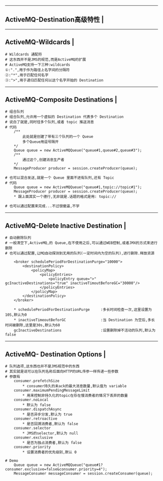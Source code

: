 -------------------------------------
ActiveMQ-Destination高级特性		 |
-------------------------------------


-------------------------------------
ActiveMQ-Wildcards					 |
-------------------------------------
	# Wildcards 通配符
	# 这东西并不是JMS的规范,而是ActiveMQ的扩展
	# ActiveMQ支持一下三种:wildcards
	①:".",用于作为路径上名字间的分隔符
	②:"*",用于匹配任何名字
	③:">",用于递归匹配任何以这个名字开始的 Destination


-------------------------------------
ActiveMQ-Composite Destinations		 |
-------------------------------------
	# 组合队列
	# 组合队列,允许用一个虚拟的 Destination 代表多个 Destination
	# 说白了就是,同时往多个队列,或者 topic 推送消息
	# 代码
		/**
			此处就是创建了带有三个队列的一个 Queue
			多个Queue用逗号隔开
		*/
		Queue queue = new ActiveMQQueue("queue#1,queue#2,queue#3");
		/**
			通过这个,创建消息生产者
		*/
		MessageProducer producer = session.createProducer(queue);
	
	# 也可以混合发送,就是一个 Queue 里面不进有队列,还有 Topic
	# 代码
		Queue queue = new ActiveMQQueue("queue#1,topic://topic#1");
		MessageProducer producer = session.createProducer(queue);
		* 跟上面其实一个德行,无非就是.话题的格式是用: topic://   
	
	# 也可以通过配置来完成...不过很傻逼,不学


-------------------------------------
ActiveMQ-Delete Inactive Destination |
-------------------------------------
	# 自动删除队列
	# 一般清空下,ActiveMQ,的 Queue,在不使用之后,可以通过WEB控制,或者JMX的方式来进行删除
	# 也可以通过配置,让MQ自动探测到无用的队列(一定时间内为空的队列),进行删除.释放资源

		<broker schedulePeriodForDestinationPurge="10000">
			<destinationPolicy>
				<policyMap>
					<policyEntries>											 
						<policyEntry queue=">" gcInactiveDestinations="true" inactiveTimoutBeforeGC="30000"/>
					</policyEntries>
				</policyMap>
			</destinationPolicy>
		</broker>
		
		* schedulePeriodForDestinationPurge		:多长时间检查一次,这里设置为10S,默认为0
		* inactiveTimeoutBeforGC				:当 Destination 为空后,多长时间被删除,这里是30s,默认为60
		gcInactiveDestinations					:设置删除掉不活动的队列,默认为 false

-------------------------------------
ActiveMQ- Destination Options		|
-------------------------------------
	# 队列选项,这东西也并不是JMS规范中的东西
	# 其实就是说可以在队列名称后面向HTTP的URL传参一样传递一些参数
	# 参数有
		consumer.prefetchSize
			* consumer持久的未ack的最大消息数量,默认值为 variable
		consumer.maximumPendingMessageLimit
			* 用来控制非持久化的topic在存在慢消费者的情况下丢弃的数量
		consumer.noLocal
			* 默认为 false
		consumer.dispatchAsync
			* 是否异步分发,默认为 true
		consumer.retroactive
			* 是否回溯消费者,默认为 false
		consumer.selector
			* JMS的selector,默认为 null
		consumer.exclusive
			* 是否为独占消费者,默认为 false
		consumer.priority
			* 设置消费者的优先级别,默认 0
	
	# Demo
		Queue queue = new ActiveMQQueue("queue#1?consumer.exclusive=false&consumer.priority=4");
		MessageConsumer messageConsumer = session.createConsumer(queue);